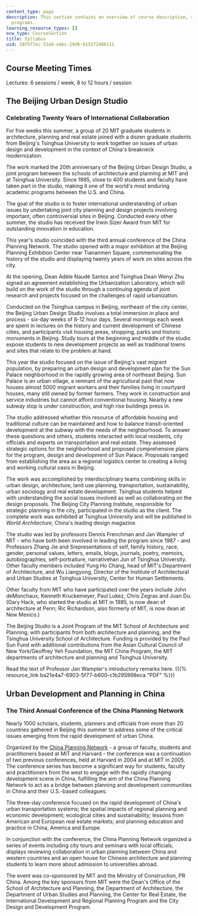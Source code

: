 ```yaml
---
content_type: page
description: This section contains an overview of course description, students and
  programs.
learning_resource_types: []
ocw_type: CourseSection
title: Syllabus
uid: 28f5f7ec-53a8-e4bc-29d6-61527240b111
---
```


Course Meeting Times
--------------------

Lectures: 6 sessions / week, 8 to 12 hours / session

The Beijing Urban Design Studio
-------------------------------

### Celebrating Twenty Years of International Collaboration

For five weeks this summer, a group of 20 MIT graduate students in architecture, planning and real estate joined with a dozen graduate students from Beijing's Tsinghua University to work together on issues of urban design and development in the context of China's breakneck modernization.

The work marked the 20th anniversary of the Beijing Urban Design Studio, a joint program between the schools of architecture and planning at MIT and at Tsinghua University. Since 1985, close to 400 students and faculty have taken part in the studio, making it one of the world's most enduring academic programs between the U.S. and China.

The goal of the studio is to foster international understanding of urban issues by undertaking joint city planning and design projects involving important, often controversial sites in Beijing. Conducted every other summer, the studio has received the Irwin Sizer Award from MIT for outstanding innovation in education.

This year's studio coincided with the third annual conference of the China Planning Network. The studio opened with a major exhibition at the Beijing Planning Exhibition Center near Tiananmen Square, commemorating the history of the studio and displaying twenty years of work on sites across the city.

At the opening, Dean Adèle Naudé Santos and Tsinghua Dean Wenyi Zhu signed an agreement establishing the Urbanization Laboratory, which will build on the work of the studio through a continuing agenda of joint research and projects focused on the challenges of rapid urbanization.

Conducted on the Tsinghua campus in Beijing, northeast of the city center, the Beijing Urban Design Studio involves a total immersion in place and process - six-day weeks of 8-12 hour days. Several mornings each week are spent in lectures on the history and current development of Chinese cities, and participants visit housing areas, shopping, parks and historic monuments in Beijing. Study tours at the beginning and middle of the studio expose students to new development projects as well as traditional towns and sites that relate to the problem at hand.

This year the studio focused on the issue of Beijing's vast migrant population, by preparing an urban design and development plan for the Sun Palace neighborhood in the rapidly growing area of northeast Beijing. Sun Palace is an urban village, a remnant of the agricultural past that now houses almost 5000 migrant workers and their families living in courtyard houses, many still owned by former farmers. They work in construction and service industries but cannot afford conventional housing. Nearby a new subway stop is under construction, and high rise buildings press in.

The studio addressed whether this resource of affordable housing and traditional culture can be maintained and how to balance transit-oriented development at the subway with the needs of the neighborhood. To answer these questions and others, students interacted with local residents, city officials and experts on transportation and real estate. They assessed strategic options for the neighborhood and proposed comprehensive plans for the program, design and development of Sun Palace. Proposals ranged from establishing the area as a regional logistics center to creating a living and working cultural oasis in Beijing.

The work was accomplished by interdisciplinary teams combining skills in urban design, architecture, land use planning, transportation, sustainability, urban sociology and real estate development. Tsinghua students helped with understanding the social issues involved as well as collaborating on the design proposals. The Beijing City Planning Institute, responsible for strategic planning in the city, participated in the studio as the client. The complete work was exhibited at Tsinghua University and will be published in _World Architecture_, China's leading design magazine.

The studio was led by professors Dennis Frenchman and Jan Wampler of MIT - who have both been involved in leading the program since 1987 - and Professors Zhang Jie and Srepresentations of self, family history, race, gender, personal values, letters, emails, blogs, journals, poetry, memoirs, autobiographies, self-portraiture, narrativehan Jun of Tsinghua University. Other faculty members included Yung Ho Chang, head of MIT's Department of Architecture, and Wu Liangyong, Director of the Institute of Architectural and Urban Studies at Tsinghua University, Center for Human Settlements.

Other faculty from MIT who have participated over the years include John deMonchaux, Kenneth Kruckemeyer, Paul Lukez, Chris Zegras and Juan Du. (Gary Hack, who started the studio at MIT in 1985, is now dean of architecture at Penn; Ric Richardson, also formerly of MIT, is now dean at New Mexico.)

The Beijing Studio is a Joint Program of the MIT School of Architecture and Planning, with participants from both architecture and planning, and the Tsinghua University School of Architecture. Funding is provided by the Paul Sun Fund with additional contributions from the Asian Cultural Council of New York/Geoffrey Yeh Foundation, the MIT China Program, the MIT departments of architecture and planning and Tsinghua University.

Read the text of Professor Jan Wampler's introductory remarks here. ({{% resource_link ba21e4a7-6903-5f77-b600-c1b295998eca "PDF" %}})

Urban Development and Planning in China
---------------------------------------

### The Third Annual Conference of the China Planning Network

Nearly 1000 scholars, students, planners and officials from more than 20 countries gathered in Beijing this summer to address some of the critical issues emerging from the rapid development of urban China.

Organized by the [China Planning Network](http://www.chinaplanning.org/) - a group of faculty, students and practitioners based at MIT and Harvard - the conference was a continuation of two previous conferences, held at Harvard in 2004 and at MIT in 2005. The conference series has become a significant way for students, faculty and practitioners from the west to engage with the rapidly changing development scene in China, fulfilling the aim of the China Planning Network to act as a bridge between planning and development communities in China and their U.S.-based colleagues.

The three-day conference focused on the rapid development of China's urban transportation systems; the spatial impacts of regional planning and economic development; ecological cities and sustainability; lessons from American and European real estate markets; and planning education and practice in China, America and Europe.

In conjunction with the conference, the China Planning Network organized a series of events including city tours and seminars with local officials, displays reviewing collaboration in urban planning between China and western countries and an open house for Chinese architecture and planning students to learn more about admission to universities abroad.

The event was co-sponsored by MIT and the Ministry of Construction, PR China. Among the key sponsors from MIT were the Dean's Office of the School of Architecture and Planning, the Department of Architecture, the Department of Urban Studies and Planning, the Center for Real Estate, the International Development and Regional Planning Program and the City Design and Development Program.